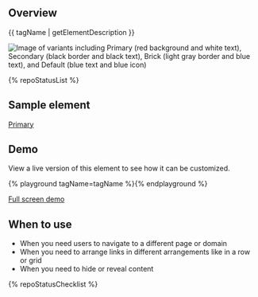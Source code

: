 ## Overview

{{ tagName | getElementDescription }}

<uxdot-example width-adjustment="692px">
  <img src="{{ './cta-sample.png' | url }}" alt="Image of variants including Primary (red background and white text), Secondary (black border and black text), Brick (light gray border and blue text), and Default (blue text and blue icon)">
</uxdot-example>

{% repoStatusList %}

## Sample element

<rh-cta variant="primary">
  <a href="#primary">Primary</a>
</rh-cta>

## Demo

View a live version of this element to see how it can be customized.

{% playground tagName=tagName %}{% endplayground %}

<rh-cta><a href="{{ './demo/' | url }}">Full screen demo</a></rh-cta>


## When to use

  - When you need users to navigate to a different page or domain
  - When you need to arrange links in different arrangements like in a row or grid
  - When you need to hide or reveal content

{% repoStatusChecklist %}
